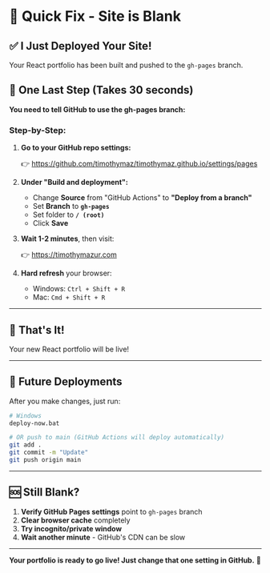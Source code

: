# 🚨 Quick Fix - Site is Blank

## ✅ I Just Deployed Your Site!

Your React portfolio has been built and pushed to the `gh-pages` branch.

## 🔧 One Last Step (Takes 30 seconds)

**You need to tell GitHub to use the gh-pages branch:**

### Step-by-Step:

1. **Go to your GitHub repo settings:**

   👉 https://github.com/timothymaz/timothymaz.github.io/settings/pages

2. **Under "Build and deployment":**
   - Change **Source** from "GitHub Actions" to **"Deploy from a branch"**
   - Set **Branch** to **`gh-pages`**
   - Set folder to **`/ (root)`**
   - Click **Save**

3. **Wait 1-2 minutes**, then visit:

   👉 https://timothymazur.com

4. **Hard refresh** your browser:
   - Windows: `Ctrl + Shift + R`
   - Mac: `Cmd + Shift + R`

---

## 🎉 That's It!

Your new React portfolio will be live!

---

## 📝 Future Deployments

After you make changes, just run:

```bash
# Windows
deploy-now.bat

# OR push to main (GitHub Actions will deploy automatically)
git add .
git commit -m "Update"
git push origin main
```

---

## 🆘 Still Blank?

1. **Verify GitHub Pages settings** point to `gh-pages` branch
2. **Clear browser cache** completely
3. **Try incognito/private window**
4. **Wait another minute** - GitHub's CDN can be slow

---

**Your portfolio is ready to go live! Just change that one setting in GitHub.** 🚀
